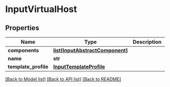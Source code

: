 # InputVirtualHost

## Properties
Name | Type | Description | Notes
------------ | ------------- | ------------- | -------------
**components** | [**list[InputAbstractComponent]**](InputAbstractComponent.md) |  | [optional] 
**name** | **str** |  | [optional] 
**template_profile** | [**InputTemplateProfile**](InputTemplateProfile.md) |  | [optional] 

[[Back to Model list]](../README.md#documentation-for-models) [[Back to API list]](../README.md#documentation-for-api-endpoints) [[Back to README]](../README.md)


